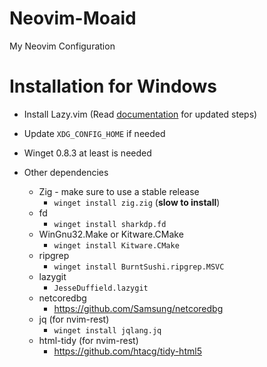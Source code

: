 # Neovim-Moaid
My Neovim Configuration

# Installation for Windows
* Install Lazy.vim (Read [documentation](https://github.com/folke/lazy.nvim) for updated steps)
	
* Update `XDG_CONFIG_HOME` if needed

* Winget 0.8.3 at least is needed

* Other dependencies
	* Zig - make sure to use a stable release
   		- `winget install zig.zig` (__slow to install__)
	* fd
   		- `winget install sharkdp.fd`
	* WinGnu32.Make or Kitware.CMake
   		- `winget install Kitware.CMake`
	* ripgrep
   		- `winget install BurntSushi.ripgrep.MSVC`
 	* lazygit
		- `JesseDuffield.lazygit`
  	* netcoredbg
  	  	- https://github.com/Samsung/netcoredbg
	* jq (for nvim-rest)
   		- `winget install jqlang.jq`
	* html-tidy (for nvim-rest)
   		- https://github.com/htacg/tidy-html5
